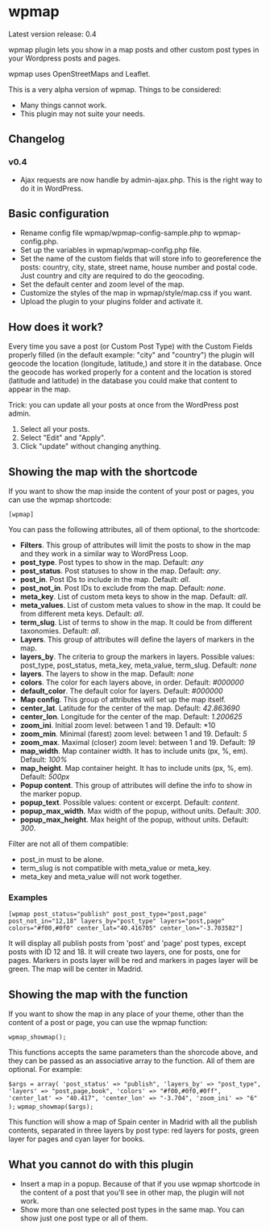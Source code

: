 wpmap
=====

Latest version release: 0.4

wpmap plugin lets you show in a map posts and other custom post types in your Wordpress posts and pages.

wpmap uses OpenStreetMaps and Leaflet.

This is a very alpha version of wpmap. Things to be considered:

+ Many things cannot work.
+ This plugin may not suite your needs.

## Changelog

### v0.4
+ Ajax requests are now handle by admin-ajax.php. This is the right way to do it in WordPress.

## Basic configuration

+ Rename config file wpmap/wpmap-config-sample.php to wpmap-config.php.
+ Set up the variables in wpmap/wpmap-config.php file.
 + Set the name of the custom fields that will store info to georeference the posts: country, city, state, street name, house number and postal code. Just country and city are required to do the geocoding.
 + Set the default center and zoom level of the map.
+ Customize the styles of the map in wpmap/style/map.css if you want.
+ Upload the plugin to your plugins folder and activate it.

## How does it work?
Every time you save a post (or Custom Post Type) with the Custom Fields properly filled (in the default example: "city" and "country") the plugin will geocode the location (longitude, latitude,) and store it in the database.
Once the geocode has worked properly for a content and the location is stored (latitude and latitude) in the database you could make that content to appear in the map.

Trick: you can update all your posts at once from the WordPress post admin.
1. Select all your posts.
2. Select "Edit" and "Apply".
3. Click "update" without changing anything.

## Showing the map with the shortcode
If you want to show the map inside the content of your post or pages, you can use the wpmap shortcode:

`[wpmap]`

You can pass the following attributes, all of them optional, to the shortcode:

+ **Filters**. This group of attributes will limit the posts to show in the map and they work in a similar way to WordPress Loop.
 + **post_type**. Post types to show in the map. Default: *any*
 + **post_status**. Post statuses to show in the map. Default: *any*.
 + **post_in**. Post IDs to include in the map. Default: *all*.
 + **post_not_in**. Post IDs to exclude from the map. Default: *none*.
 + **meta_key**. List of custom meta keys to show in the map. Default: *all*.
 + **meta_values**. List of custom meta values to show in the map. It could be from different meta keys. Default: *all*.
 + **term_slug**. List of terms to show in the map. It could be from different taxonomies. Default: *all*.
+ **Layers**. This group of attributes will define the layers of markers in the map.
 + **layers_by**. The criteria to group the markers in layers. Possible values: post_type, post_status, meta_key, meta_value, term_slug. Default: *none*
 + **layers**. The layers to show in the map. Default: *none*
 + **colors**. The color for each layers above, in order. Default: *#000000*
 + **default_color**. The default color for layers. Default: *#000000*
+ **Map config**. This group of attributes will set up the map itself.
 + **center_lat**. Latitude for the center of the map. Default: *42.863690*
 + **center_lon**. Longitude for the center of the map. Default: *1.200625*
 + **zoom_ini**. Initial zoom level: between 1 and 19. Default: *10
 + **zoom_min**. Minimal (farest) zoom level: between 1 and 19. Default: *5*
 + **zoom_max**. Maximal (closer) zoom level: between 1 and 19. Default: *19*
 + **map_width**. Map container width. It has to include units (px, %, em). Default: *100%*
 + **map_height**. Map container height. It has to include units (px, %, em). Default: *500px*
+ **Popup content**. This group of attributes will define the info to show in the marker popup.
 + **popup_text**. Possible values: content or excerpt. Default: *content*.
 + **popup_max_width**. Max width of the popup, without units. Default: *300*.
 + **popup_max_height**. Max height of the popup, without units. Default: *300*.

Filter are not all of them compatible:
+ post_in must to be alone.
+ term_slug is not compatible with meta_value or meta_key.
+ meta_key and meta_value will not work together.

### Examples

`[wpmap post_status="publish" post_post_type="post,page" post_not_in="12,18" layers_by="post_type" layers="post,page" colors="#f00,#0f0" center_lat="40.416705" center_lon="-3.703582"]`

It will display all publish posts from 'post' and 'page' post types, except posts with ID 12 and 18. It will create two layers, one for posts, one for pages. Markers in posts layer will be red and markers in pages layer will be green. The map will be center in Madrid.

## Showing the map with the function
If you want to show the map in any place of your theme, other than the content of a post or page, you can use the wpmap function:

`wpmap_showmap();`

This functions accepts the same parameters than the shorcode above, and they can be passed as an associative array to the function. All of them are optional. For example:

`$args = array(
	'post_status' => "publish",
	'layers_by' => "post_type",
	'layers' => "post,page,book",
	'colors' => "#f00,#0f0,#0ff",
	'center_lat' => "40.417",
	'center_lon' => "-3.704",
	'zoom_ini' => "6"
);`
`wpmap_showmap($args);`

This function will show a map of Spain center in Madrid with all the publish contents, separated in three layers by post type: red layers for posts, green layer for pages and cyan layer for books.

## What you cannot do with this plugin
+ Insert a map in a popup. Because of that if you use wpmap shortcode in the content of a post that you'll see in other map, the plugin will not work.
+ Show more than one selected post types in the same map. You can show just one post type or all of them.
